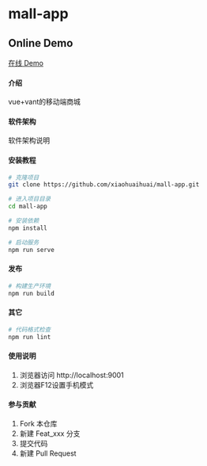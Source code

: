 # mall-app

## Online Demo
[在线 Demo](https://xiaohuaihuai.github.io/mall-app)

#### 介绍
vue+vant的移动端商城

#### 软件架构
软件架构说明


#### 安装教程

```bash
# 克隆项目
git clone https://github.com/xiaohuaihuai/mall-app.git

# 进入项目目录
cd mall-app

# 安装依赖
npm install

# 启动服务
npm run serve
```

#### 发布

```bash
# 构建生产环境
npm run build
```

#### 其它

```bash
# 代码格式检查
npm run lint
```

#### 使用说明

1.  浏览器访问 http://localhost:9001
2.  浏览器F12设置手机模式

#### 参与贡献

1.  Fork 本仓库
2.  新建 Feat_xxx 分支
3.  提交代码
4.  新建 Pull Request
